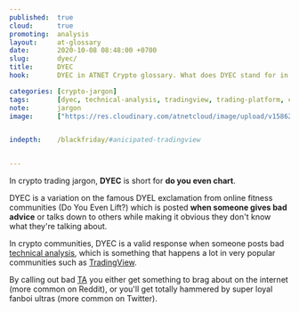 ```yaml
---
published:  true
cloud:      true
promoting:  analysis
layout:     at-glossary
date:       2020-10-08 08:48:00 +0700
slug:       dyec/
title:      DYEC
hook:       DYEC in ATNET Crypto glossary. What does DYEC stand for in crypto?

categories: [crypto-jargon]
tags:       [dyec, technical-analysis, tradingview, trading-platform, custodial-trading, noncustodial-trading]
note:       jargon
image:      ["https://res.cloudinary.com/atnetcloud/image/upload/v1586242335/atnet/cybersecurity/black-laptop-beside-audio-mixer-set-919734_ae2uzl.jpg"]


indepth:    /blackfriday/#anicipated-tradingview


---
```


In crypto trading jargon, **DYEC** is short for **do you even chart**.

DYEC is a variation on the famous DYEL exclamation from online fitness communities (Do You Even Lift?) which is posted **when someone gives bad advice** or talks down to others while making it obvious they don't know what they're talking about.

In crypto communities, DYEC is a valid response when someone posts bad [technical analysis](/technical-analysis/), which is something that happens a lot in very popular communities such as [TradingView](http://bit.ly/at-tvd-eth).

By calling out bad [TA](/glossary/ta/) you either get something to brag about on the internet (more common on Reddit), or you'll get totally hammered by super loyal fanboi ultras (more common on Twitter). 
